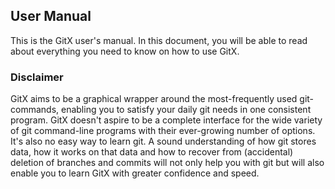 User Manual
-----------

This is the GitX user's manual. In this document, you will be able to read
about everything you need to know on how to use GitX.

### Disclaimer

GitX aims to be a graphical wrapper around the most-frequently used 
git-commands, enabling you to satisfy your daily git needs in one consistent 
program. GitX doesn't aspire to be a complete interface for the wide variety of 
git command-line programs with their ever-growing number of options. It's also 
no easy way to learn git. A sound understanding of how git stores data, how it 
works on that data and how to recover from (accidental) deletion of branches 
and commits will not only help you with git but will also enable you to learn 
GitX with greater confidence and speed.
